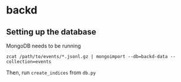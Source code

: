 # backd

## Setting up the database

MongoDB needs to be running

```
zcat /path/to/events/*.jsonl.gz | mongoimport --db=backd-data --collection=events
```

Then, run `create_indices` from `db.py`
